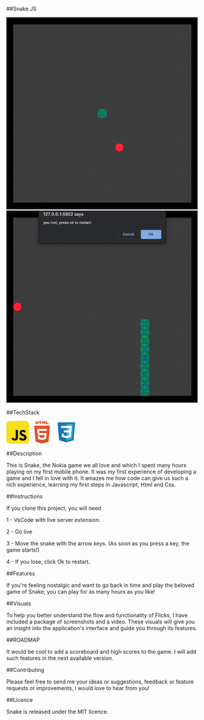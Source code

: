 ##Snake JS 

![image](https://github.com/G-don/SnakeJS/blob/main/VISUALS/1.png)
![image](https://github.com/G-don/SnakeJS/blob/main/VISUALS/2.png)

##TechStack

<p align="left">
<img src="https://github.com/Drete457/Drete457/blob/master/icons/javascript-original.svg" alt="javascript" width="60" height="60"/>
<img src="https://github.com/Drete457/Drete457/blob/master/icons/html5-original-wordmark.svg" alt="html5" width="60" height="60"/>
<img src="https://github.com/Drete457/Drete457/blob/master/icons/css3-original-wordmark.svg" alt="css3" width="60" height="60"/>
</p>

##Description

This is Snake, the Nokia game we all love and which I spent many hours playing on my first mobile phone. It was my first experience of developing a game and I fell in love with it. It amazes me how code can give us such a rich experience, learning my first steps in Javascript, Html and Css.

##Instructions

If you clone this project, you will need

1 - VsCode with live server extension.

2 - Go live 

3 - Move the snake with the arrow keys. (As soon as you press a key, the game starts!)

4 - If you lose, click Ok to restart. 

##Features

If you're feeling nostalgic and want to go back in time and play the beloved game of Snake, you can play for as many hours as you like! 

##Visuals

To help you better understand the flow and functionality of Flicks, I have included a package of screenshots and a video. These visuals will give you an insight into the application's interface and guide you through its features.

##ROADMAP

It would be cool to add a scoreboard and high scores to the game. I will add such features in the next available version.

##Contributing

Please feel free to send me your ideas or suggestions, feedback or feature requests or improvements, I would love to hear from you! 

##Licence

Snake is released under the MIT licence. 
